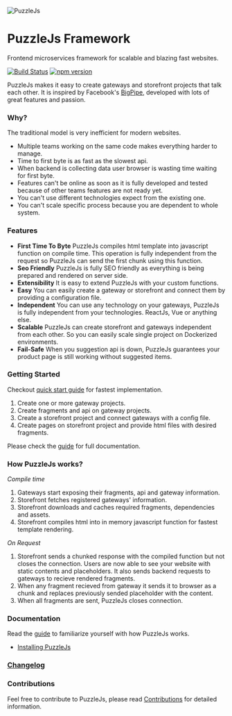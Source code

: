 ![PuzzleJs](https://image.ibb.co/jM29on/puzzlelogo.png)

# PuzzleJs Framework
Frontend microservices framework for scalable and blazing fast websites.

[![Build Status](https://travis-ci.com/Acanguven/PuzzleJs.svg?token=P2s8WVyVNPJgtfCf4E5i&branch=master)](https://travis-ci.com/Acanguven/Puzzle-Reworked)
[![npm version](https://badge.fury.io/js/puzzle-microfrontends.svg)](https://www.npmjs.com/package/puzzle-microfrontends)


PuzzleJs makes it easy to create gateways and storefront projects that talk each other. It is inspired by Facebook's [BigPipe](https://www.facebook.com/notes/facebook-engineering/bigpipe-pipelining-web-pages-for-high-performance/389414033919/), developed with lots of great features and passion.

### Why?
The traditional model is very inefficient for modern websites.
* Multiple teams working on the same code makes everything harder to manage.
* Time to first byte is as fast as the slowest api.
* When backend is collecting data user browser is wasting time waiting for first byte.
* Features can't be online as soon as it is fully developed and tested because of other teams features are not ready yet.
* You can't use different technologies expect from the existing one.
* You can't scale specific process because you are dependent to whole system.

### Features
* **First Time To Byte** PuzzleJs compiles html template into javascript function on compile time. This operation is fully independent from the request so PuzzleJs can send the first chunk using this function.
* **Seo Friendly** PuzzleJs is fully SEO friendly as everything is being prepared and rendered on server side.
* **Extensibility** It is easy to extend PuzzleJs with your custom functions.
* **Easy** You can easily create a gateway or storefront and connect them by providing a configuration file.
* **Independent** You can use any technology on your gateways, PuzzleJs is fully independent from your technologies. ReactJs, Vue or anything else.
* **Scalable** PuzzleJs can create storefront and gateways independent from each other. So you can easily scale single project on Dockerized environments.
* **Fail-Safe** When you suggestion api is down, PuzzleJs guarantees your product page is still working without suggested items.

### Getting Started

Checkout [quick start guide](./docs/quick.md) for fastest implementation.

 1. Create one or more gateway projects.
 2. Create fragments and api on gateway projects.
 3. Create a storefront project and connect gateways with a config file.
 4. Create pages on storefront project and provide html files with desired fragments.

Please check the [guide](./docs/guide.md) for full documentation.

### How PuzzleJs works?

*Compile time*
1. Gateways start exposing their fragments, api and gateway information.
2. Storefront fetches registered gateways' information.
3. Storefront downloads and caches required fragments, dependencies and assets.
4. Storefront compiles html into in memory javascript function for fastest template rendering.

*On Request*
1. Storefront sends a chunked response with the compiled function but not closes the connection. Users are now able to see your website with static contents and placeholders. It also sends backend requests to gateways to recieve rendered fragments.
2. When any fragment recieved from gateway it sends it to browser as a chunk and replaces previously sended placeholder with the content.
3. When all fragments are sent, PuzzleJs closes connection.

### Documentation
Read the [guide](./docs/guide.md) to familiarize yourself with how PuzzleJs works.

* [Installing PuzzleJs](./docs/guide.md#installing-puzzlejs)

### [Changelog](./CHANGELOG.md)

### Contributions
Feel free to contribute to PuzzleJs, please read [Contributions](./docs/contributions.md) for detailed information.
